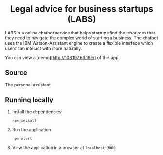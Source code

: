 <h1 align="center" style="border-bottom: none;">Legal advice for business startups (LABS)</h1>

LABS is a online chatbot service that helps startups find the resources that they need to navigate the complex world of starting a business. The chatbot uses the IBM Watson-Assistant engine to create a flexible interface which users can interact with more naturally.

You can view a [demo][http://103.197.63.199/] of this app.

## Source

The personal assistant

## Running locally

1. Install the dependencies

    ```
    npm install
    ```

1. Run the application

    ```
    npm start
    ```

1. View the application in a browser at `localhost:3000`
